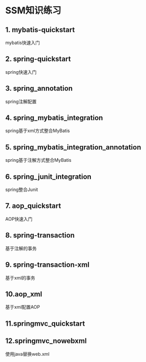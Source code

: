 # SSM知识练习
## 1. mybatis-quickstart
mybatis快速入门
## 2. spring-quickstart
spring快速入门
## 3. spring_annotation
spring注解配置
## 4. spring_mybatis_integration
spring基于xml方式整合MyBatis
## 5. spring_mybatis_integration_annotation
spring基于注解方式整合MyBatis
## 6. spring_junit_integration
spring整合Junit
## 7. aop_quickstart
AOP快速入门
## 8. spring-transaction
基于注解的事务
## 9. spring-transaction-xml
基于xml的事务
## 10.aop_xml
基于xml配置AOP
## 11.springmvc_quickstart

## 12.springmvc_nowebxml
使用java替换web.xml


